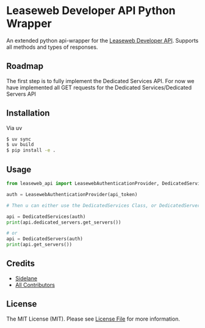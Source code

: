# Leaseweb Developer API Python Wrapper
An extended python api-wrapper for the [Leaseweb Developer API](https://developer.leaseweb.com/docs/). Supports all methods and types of responses.

## Roadmap

The first step is to fully implement the Dedicated Services API.
For now we have implemented all GET requests for the Dedicated Services/Dedicated Servers API

## Installation

Via uv

``` bash
$ uv sync
$ uv build
$ pip install -e .
```

## Usage

``` python
from leaseweb_api import LeasewebAuthenticationProvider, DedicatedServices, DedicatedServers

auth = LeasewebAuthenticationProvider(api_token)

# Then u can either use the DedicatedServices Class, or DedicatedServers directly

api = DedicatedServices(auth)
print(api.dedicated_servers.get_servers())

# or
api = DedicatedServers(auth)
print(api.get_servers())

```


## Credits

- [Sidelane](https://github.com/Sidelane)
- [All Contributors](../../contributors)

## License

The MIT License (MIT). Please see [License File](LICENSE.md) for more information.
